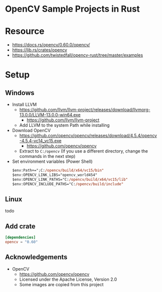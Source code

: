 # OpenCV Sample Projects in Rust 

# Resource
- https://docs.rs/opencv/0.60.0/opencv/
- https://lib.rs/crates/opencv
- https://github.com/twistedfall/opencv-rust/tree/master/examples

# Setup
## Windows
- Install LLVM
    - https://github.com/llvm/llvm-project/releases/download/llvmorg-13.0.0/LLVM-13.0.0-win64.exe
        - https://github.com/llvm/llvm-project
    - Add LLVM to the system Path while installing
- Download OpenCV
    - https://github.com/opencv/opencv/releases/download/4.5.4/opencv-4.5.4-vc14_vc15.exe
        - https://github.com/opencv/opencv
    - Extract to `C:/opencv` (If you use a different directory, change the commands in the next step)
- Set environment variables (Power Shell)
    ```ps
    $env:Path+=";C:/opencv/build/x64/vc15/bin"
    $env:OPENCV_LINK_LIBS="opencv_world454"
    $env:OPENCV_LINK_PATHS="C:/opencv/build/x64/vc15/lib"
    $env:OPENCV_INCLUDE_PATHS="C:/opencv/build/include"
    ```

## Linux
todo

## Add crate
```toml
[dependencies]
opencv = "0.60"
```

## Acknowledgements
- OpenCV
    - https://github.com/opencv/opencv
    - Licensed under the Apache License, Version 2.0
    - Some images are copied from this project
